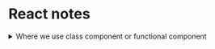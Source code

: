 # React notes

<details>
    <summary>Where we use class component or functional component</summary>
<details>
    <summary>React Functional Component কোথায় ব্যবহার করব?</summary>

        Functional Components মূলত সহজ এবং হালকা (lightweight)। আধুনিক React অ্যাপ্লিকেশনগুলোতে এগুলো বেশি জনপ্রিয়।

        ব্যবহারের ক্ষেত্র:

        ✔ Simple UI Rendering: যখন শুধু UI দেখাতে হবে, জটিল logic বা lifecycle methods দরকার নেই।

        ✔ Hooks ব্যবহার করতে চাইলে: Functional Component-এ useState, useEffect, useContext ইত্যাদি React Hooks ব্যবহার করা যায়।

        ✔ Performance & Clean Code: Functional Components কম boilerplate কোড লিখতে হয়, তাই কোড পরিষ্কার এবং maintain করা সহজ।

        ✔ Modern React Best Practice: React team-এর recommendation হলো functional component + hooks ব্যবহার করা।

    </details>

    <details>
    <summary>React Class Component কোথায় ব্যবহার করব?</summary>

    Class Components পুরনো React style, কিন্তু কিছু ক্ষেত্রে এখনও ব্যবহার হতে পারে।

    ব্যবহারের ক্ষেত্র:

    ✔ Legacy Projects: পুরনো প্রোজেক্ট যেখানে আগে থেকেই class component ব্যবহার হচ্ছে।

    ✔ Lifecycle Method দরকার: যেমন componentDidMount(), componentDidUpdate(), componentWillUnmount() ইত্যাদি। যদিও এখন hooks দিয়ে functional component-এও এই কাজ করা যায়।

    ✔ State Management (Old Way): আগে functional component-এ state ছিল না, তাই stateful logic এর জন্য class component লাগত। এখন useState() ও useReducer() দিয়ে এই সমস্যা নেই।

    </details>

    # React Lifecycle Methods vs Hooks (Mapping Table)

    | Class Component Lifecycle                | Functional Component Hook            | ব্যাখ্যা                                            |
    | ---------------------------------------- | ------------------------------------ | --------------------------------------------------- |
    | `componentDidMount()`                    | `useEffect(() => { ... }, [])`       | কম্পোনেন্ট প্রথমবার render হলে effect চালানোর জন্য। |
    | `componentDidUpdate()`                   | `useEffect(() => { ... }, [deps])`   | ডিপেনডেন্সি পরিবর্তন হলে effect রান হবে।            |
    | `componentWillUnmount()`                 | Cleanup function inside `useEffect`  | কম্পোনেন্ট unmount হওয়ার সময় cleanup করার জন্য।     |
    | `shouldComponentUpdate()`                | `React.memo` বা `useMemo`            | unnecessary re-render আটকানোর জন্য।                 |
    | `getDerivedStateFromProps()`             | `useEffect()` + state logic          | props অনুযায়ী state update করার জন্য।               |
    | `componentDidCatch()` / Error Boundaries | এখনো Class Component-এ (Hooks এ নেই) | Error handling এর জন্য class component দরকার।       |
    | `setState()`                             | `useState()` বা `useReducer()`       | state update করার জন্য।                             |

    ---

    ## ✅ Class Component Example

    ```jsx
    class Example extends React.Component {
    componentDidMount() {
        console.log("Mounted");
    }

    componentWillUnmount() {
        console.log("Unmounted");
    }

    render() {
        return <h1>Hello</h1>;
    }
    }
    ```

    ## ✅ Functional Component Example (Same Work)

    ```jsx
    import { useEffect } from "react";

    function Example() {
    useEffect(() => {
        console.log("Mounted");

        return () => {
        console.log("Unmounted");
        };
    }, []);

    return <h1>Hello</h1>;
    }
    ```

</details>
